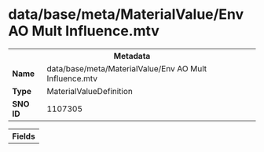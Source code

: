 <h1>data/base/meta/MaterialValue/Env AO Mult Influence.mtv</h1><table><tr><th colspan="100%">Metadata</th></tr><tr><td><b>Name</b></td><td>data/base/meta/MaterialValue/Env AO Mult Influence.mtv</td></tr><tr><td><b>Type</b></td><td>MaterialValueDefinition</td></tr><tr><td><b>SNO ID</b></td><td>1107305</td></tr></table>

<table><tr><th colspan="100%">Fields</th></tr></table>

